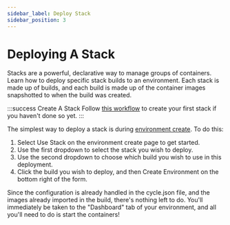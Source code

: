```yaml
---
sidebar_label: Deploy Stack
sidebar_position: 3
---
```


# Deploying A Stack
Stacks are a powerful, declarative way to manage groups of containers. Learn how to deploy specific stack builds to an environment. Each stack is made up of builds, and each build is made up of the container images snapshotted to when the build was created.

:::success Create A Stack
Follow [this workflow](/docs/stacks/stacks-workflow) to create your first stack if you haven't done so yet.
:::

The simplest way to deploy a stack is during [environment create](https://docs.cycle.io/docs/environments/managing-environments#environment-create).  To do this:
1. Select Use Stack on the environment create page to get started.
2. Use the first dropdown to select the stack you wish to deploy.
3. Use the second dropdown to choose which build you wish to use in this deployment.
4. Click the build you wish to deploy, and then Create Environment on the bottom right of the form. 

Since the configuration is already handled in the cycle.json file, and the images already imported in the build, there's nothing left to do. You'll immediately be taken to the "Dashboard" tab of your environment, and all you'll need to do is start the containers!